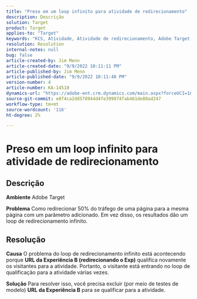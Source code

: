 ```yaml
---
title: "Preso em um loop infinito para atividade de redirecionamento"
description: Descrição
solution: Target
product: Target
applies-to: "Target"
keywords: "KCS, Atividade, Atividade de redirecionamento, Adobe Target, loop de redirecionamento infinito, tráfego"
resolution: Resolution
internal-notes: null
bug: false
article-created-by: Jim Menn
article-created-date: "9/9/2022 10:11:11 PM"
article-published-by: Jim Menn
article-published-date: "9/9/2022 10:11:48 PM"
version-number: 4
article-number: KA-14510
dynamics-url: "https://adobe-ent.crm.dynamics.com/main.aspx?forceUCI=1&pagetype=entityrecord&etn=knowledgearticle&id=1267b84e-8c30-ed11-9db1-0022480866ad"
source-git-commit: e8f4ca2dd578944d4fe399074fab461de88ad247
workflow-type: tm+mt
source-wordcount: '116'
ht-degree: 2%

---
```


# Preso em um loop infinito para atividade de redirecionamento

## Descrição


<b>Ambiente</b>
Adobe Target

<b>Problema</b>
Como redirecionar 50% do tráfego de uma página para a mesma página com um parâmetro adicionado.
Em vez disso, os resultados dão um loop de redirecionamento infinito.




## Resolução


<b>Causa</b>
O problema do loop de redirecionamento infinito está acontecendo porque <b>URL da Experiência B (redirecionando o Exp)</b> qualifica novamente os visitantes para a atividade. Portanto, o visitante está entrando no loop de qualificação para a atividade várias vezes.

<b>Solução</b>
Para resolver isso, você precisa excluir (por meio de testes de modelo) <b>URL da Experiência B</b> para se qualificar para a atividade.


